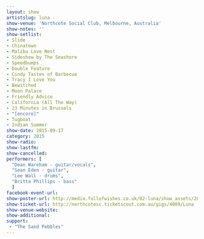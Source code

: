 ```yaml
---
layout: show
artistslug: luna
show-venue: 'Northcote Social Club, Melbourne, Australia'
show-notes: ''
show-setlist: 
- Slide
- Chinatown
- Malibu Love Nest
- Sideshow by The Seashore
- Speedbumps
- Double Feature
- Cindy Tastes of Barbecue
- Tracy I Love You
- Bewitched
- Moon Palace
- Friendly Advice
- California (All The Way)
- 23 Minutes in Brussels
- "[encore]"
- Tugboat
- Indian Summer
show-date: 2015-09-17
category: 2015
show-radio: 
show-lastfm: 
show-cancelled: 
performers: [
  "Dean Wareham - guitar/vocals",
  "Sean Eden - guitar",
  "Lee Wall - drums",
  "Britta Phillips - bass"
  ]
facebook-event-url: 
show-poster-url: http://media.fullofwishes.co.uk/02-luna/show_assets/2015-australia-nz/luna-2015-aus-nz.jpg
show-ticket-url: http://northcotesc.ticketscout.com.au/gigs/4089/Luna
show-venue-website: 
show-additional: 
support:
 - "The Sand Pebbles"
---
```

